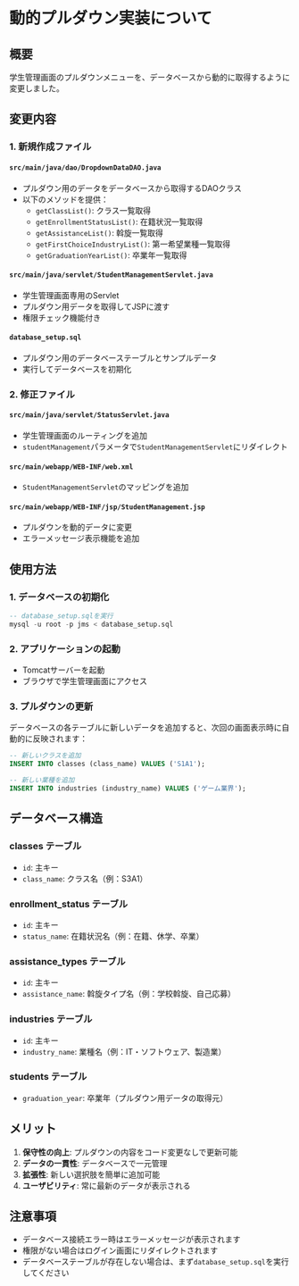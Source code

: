 # 動的プルダウン実装について

## 概要
学生管理画面のプルダウンメニューを、データベースから動的に取得するように変更しました。

## 変更内容

### 1. 新規作成ファイル

#### `src/main/java/dao/DropdownDataDAO.java`
- プルダウン用のデータをデータベースから取得するDAOクラス
- 以下のメソッドを提供：
  - `getClassList()`: クラス一覧取得
  - `getEnrollmentStatusList()`: 在籍状況一覧取得
  - `getAssistanceList()`: 斡旋一覧取得
  - `getFirstChoiceIndustryList()`: 第一希望業種一覧取得
  - `getGraduationYearList()`: 卒業年一覧取得

#### `src/main/java/servlet/StudentManagementServlet.java`
- 学生管理画面専用のServlet
- プルダウン用データを取得してJSPに渡す
- 権限チェック機能付き

#### `database_setup.sql`
- プルダウン用のデータベーステーブルとサンプルデータ
- 実行してデータベースを初期化

### 2. 修正ファイル

#### `src/main/java/servlet/StatusServlet.java`
- 学生管理画面のルーティングを追加
- `studentManagement`パラメータで`StudentManagementServlet`にリダイレクト

#### `src/main/webapp/WEB-INF/web.xml`
- `StudentManagementServlet`のマッピングを追加

#### `src/main/webapp/WEB-INF/jsp/StudentManagement.jsp`
- プルダウンを動的データに変更
- エラーメッセージ表示機能を追加

## 使用方法

### 1. データベースの初期化
```sql
-- database_setup.sqlを実行
mysql -u root -p jms < database_setup.sql
```

### 2. アプリケーションの起動
- Tomcatサーバーを起動
- ブラウザで学生管理画面にアクセス

### 3. プルダウンの更新
データベースの各テーブルに新しいデータを追加すると、次回の画面表示時に自動的に反映されます：

```sql
-- 新しいクラスを追加
INSERT INTO classes (class_name) VALUES ('S1A1');

-- 新しい業種を追加
INSERT INTO industries (industry_name) VALUES ('ゲーム業界');
```

## データベース構造

### classes テーブル
- `id`: 主キー
- `class_name`: クラス名（例：S3A1）

### enrollment_status テーブル
- `id`: 主キー
- `status_name`: 在籍状況名（例：在籍、休学、卒業）

### assistance_types テーブル
- `id`: 主キー
- `assistance_name`: 斡旋タイプ名（例：学校斡旋、自己応募）

### industries テーブル
- `id`: 主キー
- `industry_name`: 業種名（例：IT・ソフトウェア、製造業）

### students テーブル
- `graduation_year`: 卒業年（プルダウン用データの取得元）

## メリット

1. **保守性の向上**: プルダウンの内容をコード変更なしで更新可能
2. **データの一貫性**: データベースで一元管理
3. **拡張性**: 新しい選択肢を簡単に追加可能
4. **ユーザビリティ**: 常に最新のデータが表示される

## 注意事項

- データベース接続エラー時はエラーメッセージが表示されます
- 権限がない場合はログイン画面にリダイレクトされます
- データベーステーブルが存在しない場合は、まず`database_setup.sql`を実行してください 